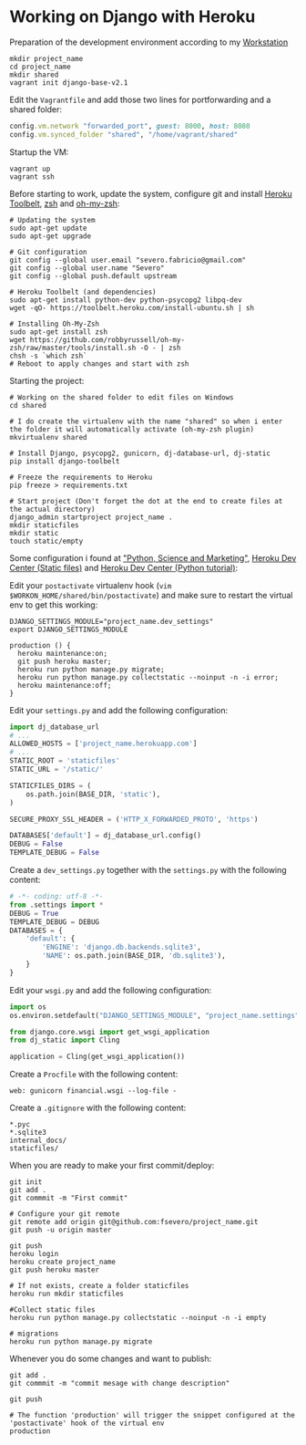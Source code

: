 # Working on Django with Heroku

Preparation of the development environment according to my [Workstation](worstation.md)

```shell
mkdir project_name
cd project_name
mkdir shared
vagrant init django-base-v2.1
```

Edit the `Vagrantfile` and add those two lines for portforwarding and a shared folder:

```ruby
config.vm.network "forwarded_port", guest: 8000, host: 8080
config.vm.synced_folder "shared", "/home/vagrant/shared"
```

Startup the VM:

```shell
vagrant up
vagrant ssh
```

Before starting to work, update the system, configure git and install [Heroku Toolbelt](https://toolbelt.heroku.com/), [zsh](http://www.zsh.org/) and [oh-my-zsh](http://ohmyz.sh/):

```shell
# Updating the system
sudo apt-get update
sudo apt-get upgrade

# Git configuration
git config --global user.email "severo.fabricio@gmail.com"
git config --global user.name "Severo"
git config --global push.default upstream

# Heroku Toolbelt (and dependencies)
sudo apt-get install python-dev python-psycopg2 libpq-dev
wget -qO- https://toolbelt.heroku.com/install-ubuntu.sh | sh

# Installing Oh-My-Zsh
sudo apt-get install zsh
wget https://github.com/robbyrussell/oh-my-zsh/raw/master/tools/install.sh -O - | zsh
chsh -s `which zsh`
# Reboot to apply changes and start with zsh
```

Starting the project:

```shell
# Working on the shared folder to edit files on Windows
cd shared

# I do create the virtualenv with the name "shared" so when i enter the folder it will automatically activate (oh-my-zsh plugin)
mkvirtualenv shared

# Install Django, psycopg2, gunicorn, dj-database-url, dj-static
pip install django-toolbelt

# Freeze the requirements to Heroku
pip freeze > requirements.txt

# Start project (Don't forget the dot at the end to create files at the actual directory)
django_admin startproject project_name .
mkdir staticfiles
mkdir static
touch static/empty
```

Some configuration i found at
["Python, Science and Marketing"](http://www.marinamele.com/2013/12/how-to-set-django-app-on-heroku-part-i.html),
[Heroku Dev Center (Static files)](https://devcenter.heroku.com/articles/django-assets)
and [Heroku Dev Center (Python tutorial)](https://devcenter.heroku.com/articles/getting-started-with-python#provision-a-database):

Edit your `postactivate` virtualenv hook (`vim $WORKON_HOME/shared/bin/postactivate`) and make sure to restart the virtual env to get this working:
```shell
DJANGO_SETTINGS_MODULE="project_name.dev_settings"
export DJANGO_SETTINGS_MODULE

production () {
  heroku maintenance:on;
  git push heroku master;
  heroku run python manage.py migrate;
  heroku run python manage.py collectstatic --noinput -n -i error;
  heroku maintenance:off;
}
```

Edit your `settings.py` and add the following configuration:

```python
import dj_database_url
# ...
ALLOWED_HOSTS = ['project_name.herokuapp.com']
# ...
STATIC_ROOT = 'staticfiles'
STATIC_URL = '/static/'

STATICFILES_DIRS = (
    os.path.join(BASE_DIR, 'static'),
)

SECURE_PROXY_SSL_HEADER = ('HTTP_X_FORWARDED_PROTO', 'https')

DATABASES['default'] = dj_database_url.config()
DEBUG = False
TEMPLATE_DEBUG = False
```

Create a `dev_settings.py` together with the `settings.py` with the following content:
```python
# -*- coding: utf-8 -*-
from .settings import *
DEBUG = True
TEMPLATE_DEBUG = DEBUG
DATABASES = {
    'default': {
        'ENGINE': 'django.db.backends.sqlite3',
        'NAME': os.path.join(BASE_DIR, 'db.sqlite3'),
    }
}
```

Edit your `wsgi.py` and add the following configuration:

```python
import os
os.environ.setdefault("DJANGO_SETTINGS_MODULE", "project_name.settings")

from django.core.wsgi import get_wsgi_application
from dj_static import Cling

application = Cling(get_wsgi_application())
```

Create a `Procfile` with the following content:
```shell
web: gunicorn financial.wsgi --log-file -
```

Create a `.gitignore` with the following content:
```shell
*.pyc
*.sqlite3
internal_docs/
staticfiles/
```

When you are ready to make your first commit/deploy:

```shell
git init
git add .
git commmit -m "First commit"

# Configure your git remote
git remote add origin git@github.com:fsevero/project_name.git
git push -u origin master

git push
heroku login
heroku create project_name
git push heroku master

# If not exists, create a folder staticfiles
heroku run mkdir staticfiles

#Collect static files
heroku run python manage.py collectstatic --noinput -n -i empty

# migrations
heroku run python manage.py migrate
```

Whenever you do some changes and want to publish:

```shell
git add .
git commmit -m "commit mesage with change description"

git push

# The function 'production' will trigger the snippet configured at the 'postactivate' hook of the virtual env
production
```
